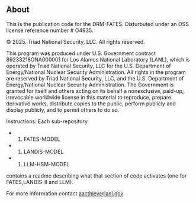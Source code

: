 About
--------------------------------------------------------------------------------
This is the publication code for the DRM-FATES. 
Disturbuted under an OSS license reference number # O4935.

© 2025. Triad National Security, LLC. All rights reserved.

This program was produced under U.S. Government contract 89233218CNA000001 for Los Alamos National Laboratory (LANL), which is operated by Triad National Security, LLC for the U.S. Department of Energy/National Nuclear Security Administration. All rights in the program are reserved by Triad National Security, LLC, and the U.S. Department of Energy/National Nuclear Security Administration. The Government is granted for itself and others acting on its behalf a nonexclusive, paid-up, irrevocable worldwide license in this material to reproduce, prepare. derivative works, distribute copies to the public, perform publicly and display publicly, and to permit others to do so.

Instructions: 
Each sub-repository
  * 1. FATES-MODEL
  * 1. LANDIS-MODEL
  * 1. LLM-HSM-MODEL


contains a readme describing what that section of code activates (one for FATES,LANDIS-II and LLM). 

For more information contact aacthley@lanl.gov
